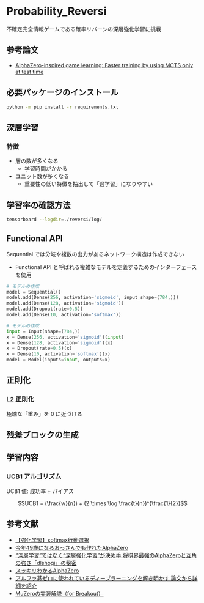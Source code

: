 # Probability_Reversi

不確定完全情報ゲームである確率リバーシの深層強化学習に挑戦

## 参考論文

- [AlphaZero-inspired game learning: Faster training by using MCTS only at test time](https://ieeexplore.ieee.org/stamp/stamp.jsp?arnumber=9893320&casa_token=rf3PGP-FzYwAAAAA:r4SJO2OdFAQVhRcmg0OCg8g0tLvvak3rimdrQGD5M3aXKVbODOEVCpVIsxCM6tDgcSP7rHGofmA)

## 必要パッケージのインストール

```bash
python -m pip install -r requirements.txt
```

## 深層学習

### 特徴

- 層の数が多くなる
  - 学習時間がかかる
- ユニット数が多くなる
  - 重要性の低い特徴を抽出して「過学習」になりやすい

## 学習率の確認方法

```bash
tensorboard --logdir=./reversi/log/
```

## Functional API

Sequential では分岐や複数の出力があるネットワーク構造は作成できない

- Functional API と呼ばれる複雑なモデルを定義するためのインターフェースを使用

```python
# モデルの作成
model = Sequential()
model.add(Dense(256, activation='sigmoid', input_shape=(784,)))
model.add(Dense(128, activation='sigmoid'))
model.add(Dropout(rate=0.5))
model.add(Dense(10, activation='softmax'))
```

```python
# モデルの作成
input = Input(shape=(784,))
x = Dense(256, activation='sigmoid')(input)
x = Dense(128, activation='sigmoid')(x)
x = Dropout(rate=0.5)(x)
x = Dense(10, activation='softmax')(x)
model = Model(inputs=input, outputs=x)
```

## 正則化

### L2 正則化

極端な「重み」を 0 に近づける

## 残差ブロックの生成



## 学習内容

### UCB1 アルゴリズム

UCB1 値: 成功率 + バイアス

```math
UCB1 = (\frac{w}{n}) + (2 \times \log \frac{t}{n})^{\frac{1}{2}}
```

## 参考文献

- [【強化学習】softmax行動選択](https://www.tcom242242.net/entry/ai-2/%E5%BC%B7%E5%8C%96%E5%AD%A6%E7%BF%92/softmax/)
- [今年49歳になるおっさんでも作れたAlphaZero](https://tail-island.github.io/programming/2018/06/20/alpha-zero.html)
- [“深層学習”ではなく“深層強化学習”が決め手 将棋界最強のAlphaZeroと互角の強さ「dlshogi」の秘密](https://logmi.jp/tech/articles/324191)
- [スッキリわかるAlphaZero](https://horomary.hatenablog.com/entry/2021/06/21/000500)
- [アルファ碁ゼロに使われているディープラーニングを解き明かす 論文から詳細を紹介](https://codezine.jp/article/detail/10952)
- [MuZeroの実装解説（for Breakout）](https://horomary.hatenablog.com/entry/2021/08/04/205601)
